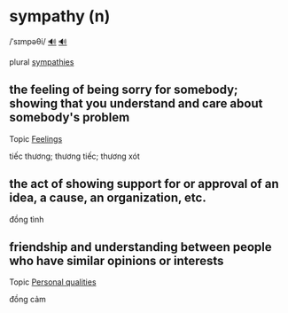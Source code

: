 # sympathy (n)

/ˈsɪmpəθi/ [🔊](https://www.oxfordlearnersdictionaries.com/media/english/uk_pron/s/sym/sympa/sympathy__gb_1.mp3) [🔊](https://www.oxfordlearnersdictionaries.com/media/english/us_pron/s/sym/sympa/sympathy__us_1.mp3)

plural [sympathies]()

## the feeling of being sorry for somebody; showing that you understand and care about somebody's problem

Topic [Feelings](../topics/feelings.md#feelings)

tiếc thương; thương tiếc; thương xót

## the act of showing support for or approval of an idea, a cause, an organization, etc.

đồng tình

## friendship and understanding between people who have similar opinions or interests

Topic [Personal qualities](../topics/personal-qualities.md#personal-qualities)

đồng cảm